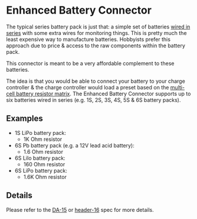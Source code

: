 Enhanced Battery Connector
==========================
The typical series battery pack is just that: a simple set of batteries [wired
in series](https://en.wikipedia.org/wiki/Series_and_parallel_circuits#Series_circuits)
with some extra wires for monitoring things. This is pretty much the least
expensive way to manufacture batteries. Hobbyists prefer this approach due to
price & access to the raw components within the battery pack.

This connector is meant to be a very affordable complement to these batteries.

The idea is that you would be able to connect your battery to your charge
controller & the charge controller would load a preset based on the
[multi-cell battery resistor matrix](../../../definitions/multi-cell-battery-resistor-matrix.md).
The Enhanced Battery Connector supports up to six batteries wired in series
(e.g. 1S, 2S, 3S, 4S, 5S & 6S battery packs).

Examples
--------
* 1S LiPo battery pack:
  * 1K Ohm resistor
* 6S Pb battery pack (e.g. a 12V lead acid battery):
  * 1.6 Ohm resistor
* 6S LiIo battery pack:
  * 160 Ohm resistor
* 6S LiPo battery pack:
  * 1.6K Ohm resistor 

Details
-------
Please refer to the
[DA-15](../../../connectors/module/dsub-da-15/dsub-da-15.yaml) or
[header-16](../../../connectors/module-internal/header-16/header-16.yaml)
spec for more details.

